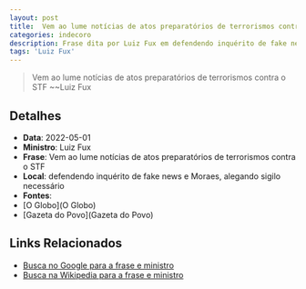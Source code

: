 ```yaml
---
layout: post
title:  Vem ao lume notícias de atos preparatórios de terrorismos contra o STF
categories: indecoro
description: Frase dita por Luiz Fux em defendendo inquérito de fake news e Moraes, alegando sigilo necessário
tags: 'Luiz Fux'
---
```


> Vem ao lume notícias de atos preparatórios de terrorismos contra o STF
> ~~Luiz Fux

## Detalhes
- **Data**: 2022-05-01
- **Ministro**: Luiz Fux
- **Frase**: Vem ao lume notícias de atos preparatórios de terrorismos contra o STF
- **Local**: defendendo inquérito de fake news e Moraes, alegando sigilo necessário
- **Fontes**:
- [O Globo](O Globo)
- [Gazeta do Povo](Gazeta do Povo)

## Links Relacionados
- [Busca no Google para a frase e ministro](https://www.google.com/search?q=%22Luiz%20Fux%22%2BVem%20ao%20lume%20not%C3%ADcias%20de%20atos%20preparat%C3%B3rios%20de%20terrorismos%20contra%20o%20STF%2Bdefendendo%20inqu%C3%A9rito%20de%20fake%20news%20e%20Moraes%2C%20alegando%20sigilo%20necess%C3%A1rio)
- [Busca na Wikipedia para a frase e ministro](https://en.wikipedia.org/w/index.php?search=%22Luiz%20Fux%22%2BVem%20ao%20lume%20not%C3%ADcias%20de%20atos%20preparat%C3%B3rios%20de%20terrorismos%20contra%20o%20STF%2Bdefendendo%20inqu%C3%A9rito%20de%20fake%20news%20e%20Moraes%2C%20alegando%20sigilo%20necess%C3%A1rio)
